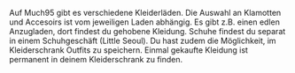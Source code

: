 
Auf Much95 gibt es verschiedene Kleiderläden. Die Auswahl an Klamotten und Accesoirs ist vom jeweiligen Laden abhängig. Es gibt z.B. einen edlen Anzugladen, dort findest du gehobene Kleidung. Schuhe findest du separat in einem Schuhgeschäft (Little Seoul). Du hast zudem die Möglichkeit, im Kleiderschrank Outfits zu speichern. Einmal gekaufte Kleidung ist permanent in deinem Kleiderschrank zu finden.